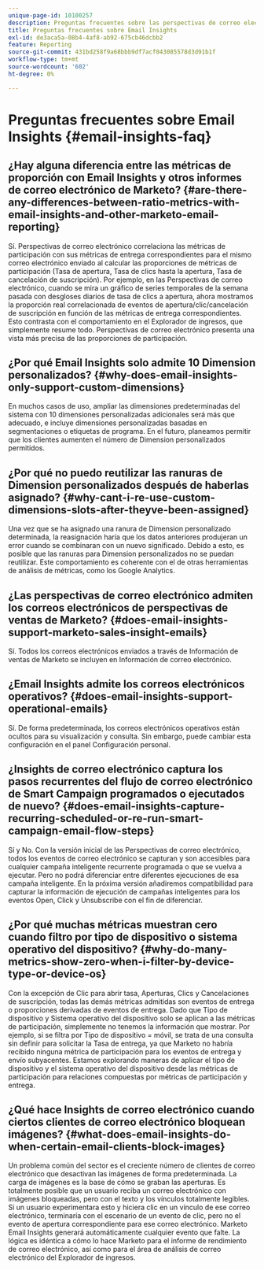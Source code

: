 ```yaml
---
unique-page-id: 10100257
description: Preguntas frecuentes sobre las perspectivas de correo electrónico - Documentos de Marketo - Documentación del producto
title: Preguntas frecuentes sobre Email Insights
exl-id: de3aca5a-08b4-4af8-ab92-675cb46dcbb2
feature: Reporting
source-git-commit: 431bd258f9a68bbb9df7acf043085578d3d91b1f
workflow-type: tm+mt
source-wordcount: '602'
ht-degree: 0%

---
```


# Preguntas frecuentes sobre Email Insights {#email-insights-faq}

## ¿Hay alguna diferencia entre las métricas de proporción con Email Insights y otros informes de correo electrónico de Marketo? {#are-there-any-differences-between-ratio-metrics-with-email-insights-and-other-marketo-email-reporting}

Sí. Perspectivas de correo electrónico correlaciona las métricas de participación con sus métricas de entrega correspondientes para el mismo correo electrónico enviado al calcular las proporciones de métricas de participación (Tasa de apertura, Tasa de clics hasta la apertura, Tasa de cancelación de suscripción). Por ejemplo, en las Perspectivas de correo electrónico, cuando se mira un gráfico de series temporales de la semana pasada con desgloses diarios de tasa de clics a apertura, ahora mostramos la proporción real correlacionada de eventos de apertura/clic/cancelación de suscripción en función de las métricas de entrega correspondientes. Esto contrasta con el comportamiento en el Explorador de ingresos, que simplemente resume todo. Perspectivas de correo electrónico presenta una vista más precisa de las proporciones de participación.

## ¿Por qué Email Insights solo admite 10 Dimension personalizados? {#why-does-email-insights-only-support-custom-dimensions}

En muchos casos de uso, ampliar las dimensiones predeterminadas del sistema con 10 dimensiones personalizadas adicionales será más que adecuado, e incluye dimensiones personalizadas basadas en segmentaciones o etiquetas de programa. En el futuro, planeamos permitir que los clientes aumenten el número de Dimension personalizados permitidos.

## ¿Por qué no puedo reutilizar las ranuras de Dimension personalizados después de haberlas asignado? {#why-cant-i-re-use-custom-dimensions-slots-after-theyve-been-assigned}

Una vez que se ha asignado una ranura de Dimension personalizado determinada, la reasignación haría que los datos anteriores produjeran un error cuando se combinaran con un nuevo significado. Debido a esto, es posible que las ranuras para Dimension personalizados no se puedan reutilizar. Este comportamiento es coherente con el de otras herramientas de análisis de métricas, como los Google Analytics.

## ¿Las perspectivas de correo electrónico admiten los correos electrónicos de perspectivas de ventas de Marketo? {#does-email-insights-support-marketo-sales-insight-emails}

Sí. Todos los correos electrónicos enviados a través de Información de ventas de Marketo se incluyen en Información de correo electrónico.

## ¿Email Insights admite los correos electrónicos operativos? {#does-email-insights-support-operational-emails}

Sí. De forma predeterminada, los correos electrónicos operativos están ocultos para su visualización y consulta. Sin embargo, puede cambiar esta configuración en el panel Configuración personal.

## ¿Insights de correo electrónico captura los pasos recurrentes del flujo de correo electrónico de Smart Campaign programados o ejecutados de nuevo? {#does-email-insights-capture-recurring-scheduled-or-re-run-smart-campaign-email-flow-steps}

Sí y No. Con la versión inicial de las Perspectivas de correo electrónico, todos los eventos de correo electrónico se capturan y son accesibles para cualquier campaña inteligente recurrente programada o que se vuelva a ejecutar. Pero no podrá diferenciar entre diferentes ejecuciones de esa campaña inteligente. En la próxima versión añadiremos compatibilidad para capturar la información de ejecución de campañas inteligentes para los eventos Open, Click y Unsubscribe con el fin de diferenciar.

## ¿Por qué muchas métricas muestran cero cuando filtro por tipo de dispositivo o sistema operativo del dispositivo? {#why-do-many-metrics-show-zero-when-i-filter-by-device-type-or-device-os}

Con la excepción de Clic para abrir tasa, Aperturas, Clics y Cancelaciones de suscripción, todas las demás métricas admitidas son eventos de entrega o proporciones derivadas de eventos de entrega. Dado que Tipo de dispositivo y Sistema operativo del dispositivo solo se aplican a las métricas de participación, simplemente no tenemos la información que mostrar. Por ejemplo, si se filtra por Tipo de dispositivo = móvil, se trata de una consulta sin definir para solicitar la Tasa de entrega, ya que Marketo no habría recibido ninguna métrica de participación para los eventos de entrega y envío subyacentes. Estamos explorando maneras de aplicar el tipo de dispositivo y el sistema operativo del dispositivo desde las métricas de participación para relaciones compuestas por métricas de participación y entrega.

## ¿Qué hace Insights de correo electrónico cuando ciertos clientes de correo electrónico bloquean imágenes? {#what-does-email-insights-do-when-certain-email-clients-block-images}

Un problema común del sector es el creciente número de clientes de correo electrónico que desactivan las imágenes de forma predeterminada. La carga de imágenes es la base de cómo se graban las aperturas. Es totalmente posible que un usuario reciba un correo electrónico con imágenes bloqueadas, pero con el texto y los vínculos totalmente legibles. Si un usuario experimentara esto y hiciera clic en un vínculo de ese correo electrónico, terminaría con el escenario de un evento de clic, pero no el evento de apertura correspondiente para ese correo electrónico. Marketo Email Insights generará automáticamente cualquier evento que falte. La lógica es idéntica a cómo lo hace Marketo para el informe de rendimiento de correo electrónico, así como para el área de análisis de correo electrónico del Explorador de ingresos.

